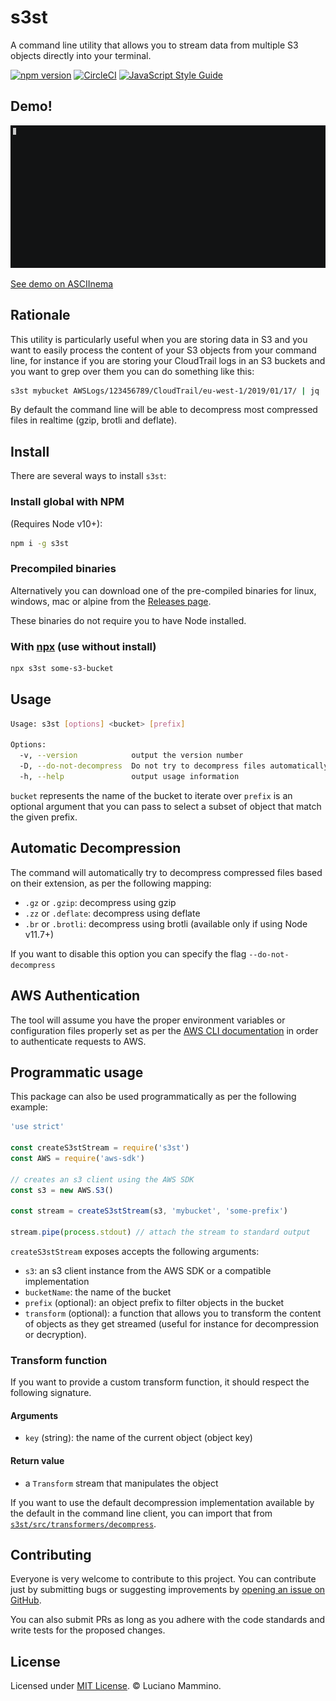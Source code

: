 # s3st

A command line utility that allows you to stream data from multiple S3 objects
directly into your terminal.

[![npm version](https://badge.fury.io/js/s3st.svg)](https://badge.fury.io/js/s3st)
[![CircleCI](https://circleci.com/gh/lmammino/s3st.svg?style=shield)](https://circleci.com/gh/lmammino/s3st)
[![JavaScript Style Guide](https://img.shields.io/badge/code_style-standard-brightgreen.svg)](https://standardjs.com)

## Demo!

![Demo image terminal](s3st.gif)

[See demo on ASCIInema](https://asciinema.org/a/dWJtrXA0HRqDJxndId9Xauz0e)

## Rationale

This utility is particularly useful when you are storing data in S3 and you want
to easily process the content of your S3 objects from your command line,
for instance if you are storing your CloudTrail logs in an S3 buckets and you
want to grep over them you can do something like this:

```bash
s3st mybucket AWSLogs/123456789/CloudTrail/eu-west-1/2019/01/17/ | jq . | grep "lambda"
```

By default the command line will be able to decompress most compressed files in
realtime (gzip, brotli and deflate).


## Install

There are several ways to install `s3st`:

### Install global with NPM

(Requires Node v10+):

```bash
npm i -g s3st
```

### Precompiled binaries

Alternatively you can download one of the pre-compiled binaries for linux,
windows, mac or alpine from the [Releases page](https://github.com/lmammino/s3st/releases).

These binaries do not require you to have Node installed.

### With [npx](https://www.npmjs.com/package/npx) (use without install)

```bash
npx s3st some-s3-bucket
```


## Usage

```bash
Usage: s3st [options] <bucket> [prefix]

Options:
  -v, --version            output the version number
  -D, --do-not-decompress  Do not try to decompress files automatically (gzip, deflate, brotli)
  -h, --help               output usage information
```

`bucket` represents the name of the bucket to iterate over
`prefix` is an optional argument that you can pass to select a subset of object
that match the given prefix.


## Automatic Decompression

The command will automatically try to decompress compressed files based on their
extension, as per the following mapping:

 - `.gz` or `.gzip`: decompress using gzip
 - `.zz` or `.deflate`: decompress using deflate
 - `.br` or `.brotli`: decompress using brotli (available only if using Node v11.7+)

If you want to disable this option you can specify the flag `--do-not-decompress`


## AWS Authentication

The tool will assume you have the proper environment variables or configuration
files properly set as per the [AWS CLI documentation](https://docs.aws.amazon.com/cli/latest/userguide/cli-chap-configure.html)
in order to authenticate requests to AWS.


## Programmatic usage

This package can also be used programmatically as per the following example:

```javascript
'use strict'

const createS3stStream = require('s3st')
const AWS = require('aws-sdk')

// creates an s3 client using the AWS SDK
const s3 = new AWS.S3()

const stream = createS3stStream(s3, 'mybucket', 'some-prefix')

stream.pipe(process.stdout) // attach the stream to standard output
```

`createS3stStream` exposes accepts the following arguments:

- `s3`: an s3 client instance from the AWS SDK or a compatible implementation
- `bucketName`: the name of the bucket
- `prefix` (optional): an object prefix to filter objects in the bucket
- `transform` (optional): a function that allows you to transform the content of
objects as they get streamed (useful for instance for decompression or decryption).

### Transform function

If you want to provide a custom transform function, it should respect the following
signature.

#### Arguments
 - `key` (string): the name of the current object (object key)

#### Return value
 - a `Transform` stream that manipulates the object

If you want to use the default decompression implementation available by the
default in the command line client, you can import that from [`s3st/src/transformers/decompress`](/src/transformers/decompress.js).


## Contributing

Everyone is very welcome to contribute to this project. You can contribute just by submitting bugs or
suggesting improvements by [opening an issue on GitHub](https://github.com/lmammino/s3st/issues).

You can also submit PRs as long as you adhere with the code standards and write tests for the proposed changes.

## License

Licensed under [MIT License](LICENSE). © Luciano Mammino.
